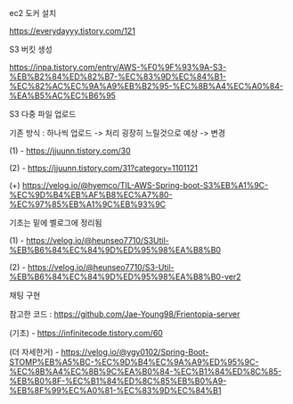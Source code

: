 ec2 도커 설치 

https://everydayyy.tistory.com/121

S3 버킷 생성

https://inpa.tistory.com/entry/AWS-%F0%9F%93%9A-S3-%EB%B2%84%ED%82%B7-%EC%83%9D%EC%84%B1-%EC%82%AC%EC%9A%A9%EB%B2%95-%EC%8B%A4%EC%A0%84-%EA%B5%AC%EC%B6%95

S3 다중 파일 업로드 

기존 방식 : 하나씩 업로드 -> 처리 굉장히 느릴것으로 예상 -> 변경  

(1) - https://jjuunn.tistory.com/30

(2) - https://jjuunn.tistory.com/31?category=1101121

(+) https://velog.io/@hyemco/TIL-AWS-Spring-boot-S3%EB%A1%9C-%EC%9D%B4%EB%AF%B8%EC%A7%80-%EC%97%85%EB%A1%9C%EB%93%9C

기초는 밑에 벨로그에 정리됨

(1) - https://velog.io/@heunseo7710/S3Util-%EB%B6%84%EC%84%9D%ED%95%98%EA%B8%B0

(2) - https://velog.io/@heunseo7710/S3-Util-%EB%B6%84%EC%84%9D%ED%95%98%EA%B8%B0-ver2

채팅 구현

참고한 코드 : https://github.com/Jae-Young98/Frientopia-server

(기초) - https://infinitecode.tistory.com/60

(더 자세한거) - https://velog.io/@ygy0102/Spring-Boot-STOMP%EB%A5%BC-%EC%9D%B4%EC%9A%A9%ED%95%9C-%EC%8B%A4%EC%8B%9C%EA%B0%84-%EC%B1%84%ED%8C%85-%EB%B0%8F-%EC%B1%84%ED%8C%85%EB%B0%A9-%EB%8F%99%EC%A0%81-%EC%83%9D%EC%84%B1
